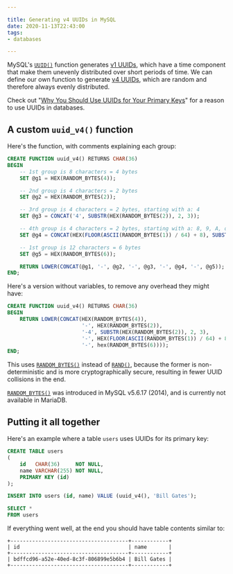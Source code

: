 ```yaml
---

title: Generating v4 UUIDs in MySQL
date: 2020-11-13T22:43:00
tags:
- databases

---
```


MySQL's [`UUID()`](https://dev.mysql.com/doc/refman/8.0/en/miscellaneous-functions.html#function_uuid) function generates [v1 UUIDs](https://en.wikipedia.org/wiki/Universally_unique_identifier#Version_1_(date-time_and_MAC_address)), which have a time component that make them unevenly distributed over short periods of time.
We can define our own function to generate [v4 UUIDs](https://en.wikipedia.org/wiki/Universally_unique_identifier#Version_4_(random)), which are random and therefore always evenly distributed.

Check out "[Why You Should Use UUIDs for Your Primary Keys](/blog/why-you-should-use-uuids-for-your-primary-keys)" for a reason to use UUIDs in databases.

## A custom `uuid_v4()` function

Here's the function, with comments explaining each group:

```sql
CREATE FUNCTION uuid_v4() RETURNS CHAR(36)
BEGIN
    -- 1st group is 8 characters = 4 bytes
    SET @g1 = HEX(RANDOM_BYTES(4));

    -- 2nd group is 4 characters = 2 bytes
    SET @g2 = HEX(RANDOM_BYTES(2));

    -- 3rd group is 4 characters = 2 bytes, starting with a: 4
    SET @g3 = CONCAT('4', SUBSTR(HEX(RANDOM_BYTES(2)), 2, 3));

    -- 4th group is 4 characters = 2 bytes, starting with a: 8, 9, A, or B
    SET @g4 = CONCAT(HEX(FLOOR(ASCII(RANDOM_BYTES(1)) / 64) + 8), SUBSTR(HEX(RANDOM_BYTES(2)), 2, 3));

    -- 1st group is 12 characters = 6 bytes
    SET @g5 = HEX(RANDOM_BYTES(6));

    RETURN LOWER(CONCAT(@g1, '-', @g2, '-', @g3, '-', @g4, '-', @g5));
END;
```

Here's a version without variables, to remove any overhead they might have:

```sql
CREATE FUNCTION uuid_v4() RETURNS CHAR(36)
BEGIN
    RETURN LOWER(CONCAT(HEX(RANDOM_BYTES(4)),
                        '-', HEX(RANDOM_BYTES(2)),
                        '-4', SUBSTR(HEX(RANDOM_BYTES(2)), 2, 3),
                        '-', HEX(FLOOR(ASCII(RANDOM_BYTES(1)) / 64) + 8), SUBSTR(HEX(RANDOM_BYTES(2)), 2, 3),
                        '-', hex(RANDOM_BYTES(6))));
END;
```

This uses [`RANDOM_BYTES()`](https://dev.mysql.com/doc/refman/8.0/en/encryption-functions.html#function_random-bytes) instead of [`RAND()`](https://dev.mysql.com/doc/refman/8.0/en/mathematical-functions.html#function_rand), because the former is non-deterministic and is more cryptographically secure, resulting in fewer UUID collisions in the end.

[`RANDOM_BYTES()`](https://dev.mysql.com/doc/refman/8.0/en/encryption-functions.html#function_random-bytes) was introduced in MySQL v5.6.17 (2014), and is currently not available in MariaDB.

## Putting it all together

Here's an example where a table `users` uses UUIDs for its primary key:

```sql
CREATE TABLE users
(
    id   CHAR(36)     NOT NULL,
    name VARCHAR(255) NOT NULL,
    PRIMARY KEY (id)
);

INSERT INTO users (id, name) VALUE (uuid_v4(), 'Bill Gates');

SELECT *
FROM users
```

If everything went well, at the end you should have table contents similar to:

```text
+--------------------------------------+------------+
| id                                   | name       |
+--------------------------------------+------------+
| bdffcd96-a52e-40ed-8c3f-806899e5b6b4 | Bill Gates |
+--------------------------------------+------------+
```
